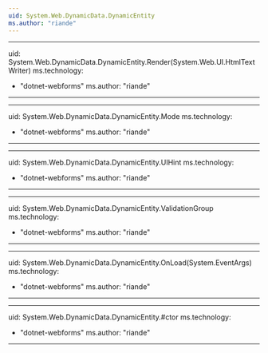 ```yaml
---
uid: System.Web.DynamicData.DynamicEntity
ms.author: "riande"
---
```


---
uid: System.Web.DynamicData.DynamicEntity.Render(System.Web.UI.HtmlTextWriter)
ms.technology: 
  - "dotnet-webforms"
ms.author: "riande"
---

---
uid: System.Web.DynamicData.DynamicEntity.Mode
ms.technology: 
  - "dotnet-webforms"
ms.author: "riande"
---

---
uid: System.Web.DynamicData.DynamicEntity.UIHint
ms.technology: 
  - "dotnet-webforms"
ms.author: "riande"
---

---
uid: System.Web.DynamicData.DynamicEntity.ValidationGroup
ms.technology: 
  - "dotnet-webforms"
ms.author: "riande"
---

---
uid: System.Web.DynamicData.DynamicEntity.OnLoad(System.EventArgs)
ms.technology: 
  - "dotnet-webforms"
ms.author: "riande"
---

---
uid: System.Web.DynamicData.DynamicEntity.#ctor
ms.technology: 
  - "dotnet-webforms"
ms.author: "riande"
---
